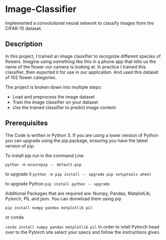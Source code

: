 # Image-Classifier
Implemented a convolutional neural network to classify images from the CIFAR-10 dataset.


## Description
In this project, I trained an image classifier to recognize different species of flowers. 
Imagine using something like this in a phone app that tells us the name of the flower our camera is looking at. 
In practice I trained this classifier, then exported it for use in our application. 
And used this dataset of 102 flower categories.


The project is broken down into multiple steps:
- Load and preprocess the image dataset
- Train the image classifier on your dataset
- Use the trained classifier to predict image content


## Prerequisites
The Code is written in Python 3. If you are using a lower version of Python you can upgrade using the pip package, ensuring you have the latest version of pip.

To install pip run in the command Line

```python -m ensurepip -- default-pip```

to upgrade it
```python -m pip install -- upgrade pip setuptools wheel```

to upgrade Python
```pip install python -- upgrade```

Additional Packages that are required are: Numpy, Pandas, MatplotLib, Pytorch, PIL and json.
You can donwload them using pip

```pip install numpy pandas matplotlib pil```

or conda

```conda install numpy pandas matplotlib pil```
In order to intall Pytorch head over to the Pytorch site select your specs and follow the instructions given.
